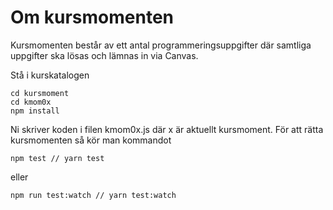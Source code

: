 # Om kursmomenten

Kursmomenten består av ett antal programmeringsuppgifter där samtliga uppgifter ska lösas och lämnas in via Canvas.

Stå i kurskatalogen

```text
cd kursmoment
cd kmom0x
npm install
```

Ni skriver koden i filen kmom0x.js där x är aktuellt kursmoment. För att rätta kursmomenten så kör man kommandot

```text
npm test // yarn test
```

eller

```text
npm run test:watch // yarn test:watch
```

